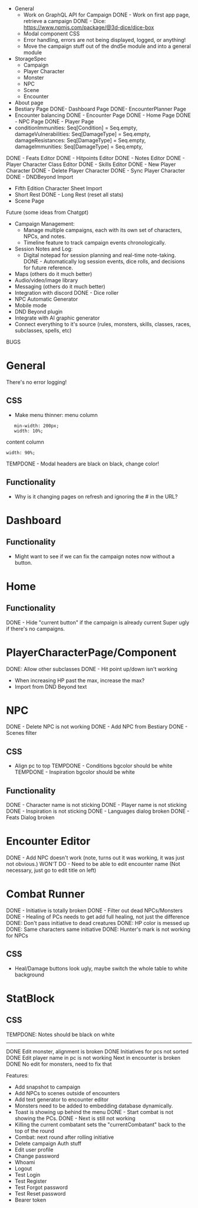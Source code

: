 
- General
  - Work on GraphQL API for Campaign
DONE  - Work on first app page, retrieve a campaign
DONE  - Dice: https://www.npmjs.com/package/@3d-dice/dice-box
  - Modal component CSS
  - Error handling, errors are not being displayed, logged, or anything!
  - Move the campaign stuff out of the dnd5e module and into a general module
- StorageSpec 
  - Campaign
  - Player Character
  - Monster
  - NPC
  - Scene
  - Encounter
- About page
- Bestiary Page
DONE- Dashboard Page
DONE- EncounterPlanner Page
- Encounter balancing
DONE - Encounter Page
DONE - Home Page
DONE - NPC Page
DONE - Player Page
 -   conditionImmunities:   Seq[Condition] = Seq.empty,
     damageVulnerabilities: Seq[DamageType] = Seq.empty,
     damageResistances:     Seq[DamageType] = Seq.empty,
     damageImmunities:      Seq[DamageType] = Seq.empty,

DONE - Feats Editor
DONE - Hitpoints Editor
DONE - Notes Editor
DONE - Player Character Class Editor
DONE - Skills Editor
DONE - New Player Character
DONE - Delete Player Character
DONE - Sync Player Character
DONE - DNDBeyond Import
- Fifth Edition Character Sheet Import
- Short Rest
DONE - Long Rest (reset all stats)
- Scene Page

Future (some ideas from Chatgpt)
- Campaign Management:
  - Manage multiple campaigns, each with its own set of characters, NPCs, and notes.
  - Timeline feature to track campaign events chronologically.
- Session Notes and Log:
  - Digital notepad for session planning and real-time note-taking.
DONE  - Automatically log session events, dice rolls, and decisions for future reference.
- Maps (others do it much better)
- Audio/video/image library
- Messaging (others do it much better)
- Integration with discord
DONE - Dice roller
- NPC Automatic Generator
- Mobile mode
- DND Beyond plugin
- Integrate with AI graphic generator
- Connect everything to it's source (rules, monsters, skills, classes, races, subclasses, spells, etc)


BUGS
# General
There's no error logging!
## CSS
- Make menu thinner:
menu column
```
   min-width: 200px;
   width: 10%;
 ```
content column
```
width: 90%;
```
TEMPDONE - Modal headers are black on black, change color! 
## Functionality
- Why is it changing pages on refresh and ignoring the # in the URL?
# Dashboard
## Functionality
- Might want to see if we can fix the campaign notes now without a button.
# Home
## Functionality
DONE - Hide "current button" if the campaign is already current
Super ugly if there's no campaigns.
# PlayerCharacterPage/Component
DONE: Allow other subclasses
DONE - Hit point up/down isn't working
- When increasing HP past the max, increase the max?
- Import from DND Beyond text
# NPC
DONE - Delete NPC is not working
DONE - Add NPC from Bestiary
DONE - Scenes filter
## CSS
- Align pc to top
TEMPDONE - Conditions bgcolor should be white
TEMPDONE - Inspiration bgcolor should be white
## Functionality
DONE - Character name is not sticking
DONE - Player name is not sticking
DONE - Inspiration is not sticking
DONE - Languages dialog broken
DONE - Feats Dialog broken
# Encounter Editor
DONE - Add NPC doesn't work (note, turns out it was working, it was just not obvious.)
WON'T DO - Need to be able to edit encounter name (Not necessary, just go to edit title on left) 
# Combat Runner
DONE - Initiative is totally broken
DONE - Filter out dead NPCs/Monsters
DONE - Healing of PCs needs to get add full healing, not just the difference
DONE: Don't pass initiative to dead creatures
DONE: HP color is messed up
DONE: Same characters same initiative
DONE:  Hunter's mark is not working for NPCs
## CSS
- Heal/Damage buttons look ugly, maybe switch the whole table to white background
# StatBlock
## CSS
TEMPDONE: Notes should be black on white


------------------
DONE Edit monster, alignment is broken
DONE Initiatives for pcs not sorted
DONE Edit player name in pc is not working
Next in encounter is broken
DONE No edit for monsters, need to fix that

Features:
- Add snapshot to campaign
- Add NPCs to scenes outside of encounters
- Add text generator to encounter editor
- Monsters need to be added to embedding database dynamically.
- Toast is showing up behind the menu
DONE - Start combat is not showing the PCs.
DONE - Next is still not working
- Killing the current combatant sets the "currentCombatant" back to the top of the round
- Combat: next round after rolling initiative
- Delete campaign
Auth stuff
- Edit user profile
- Change password
- Whoami
- Logout
- Test Login
- Test Register
- Test Forgot password
- Test Reset password
- Bearer token
